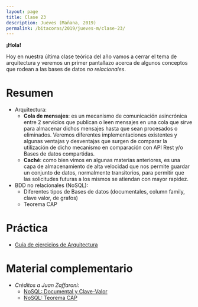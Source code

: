 ```yaml
---
layout: page
title: Clase 23
description: Jueves (Mañana, 2019)
permalink: /bitacoras/2019/jueves-m/clase-23/
---
```


**¡Hola!**

Hoy en nuestra última clase teórica del año vamos a cerrar el tema de arquitectura y veremos un primer pantallazo acerca de algunos conceptos que rodean a las bases de datos _no relacionales_.

# Resumen

- Arquitectura:
	- **Cola de mensajes**: es un mecanismo de comunicación asincrónica entre 2 servicios que publican o leen mensajes en una cola que sirve para almacenar dichos mensajes hasta que sean procesados o eliminados. Veremos diferentes implementaciones existentes y algunas ventajas y desventajas que surgen de comparar la utilización de dicho mecanismo en comparación con API Rest y/o Bases de datos compartidas.
	- **Caché**: como bien vimos en algunas materias anteriores, es una capa de almacenamiento de alta velocidad que nos permite guardar un conjunto de datos, normalmente transitorios, para permitir que las solicitudes futuras a los mismos se atiendan con mayor rapidez.
- BDD no relacionales (NoSQL):
	- Diferentes tipos de Bases de datos (documentales, column family, clave valor, de grafos)
	- Teorema CAP

# Práctica

- [Guía de ejercicios de Arquitectura](https://docs.google.com/document/d/1snIOX5rNp3kwEkWF3R04-KuujUbMTOz1wanl3Rut0Ts/edit?usp=sharing)

# Material complementario
- _Créditos a Juan Zaffaroni:_
    - [NoSQL: Documental y Clave-Valor](https://drive.google.com/file/d/0B27PgUCCYOICWmhRX3RHdWtGUk0/view)
    - [NoSQL: Teorema CAP](https://drive.google.com/file/d/0B27PgUCCYOICWmhRX3RHdWtGUk0/view)
